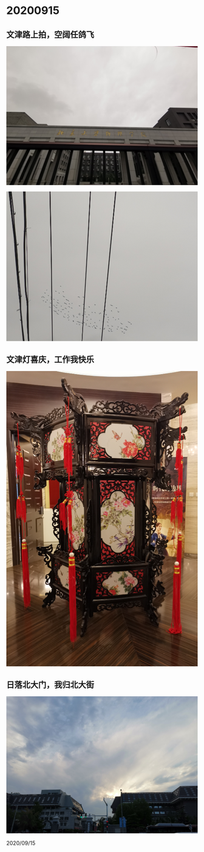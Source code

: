 # 20200915

## 文津路上拍，空阔任鸽飞
![](../../assets/001/2020091501.png)

![](../../assets/001/2020091503.png)

## 文津灯喜庆，工作我快乐
![](../../assets/001/2020091502.png)

## 日落北大门，我归北大街
![](../../assets/001/2020091504.png)

2020/09/15